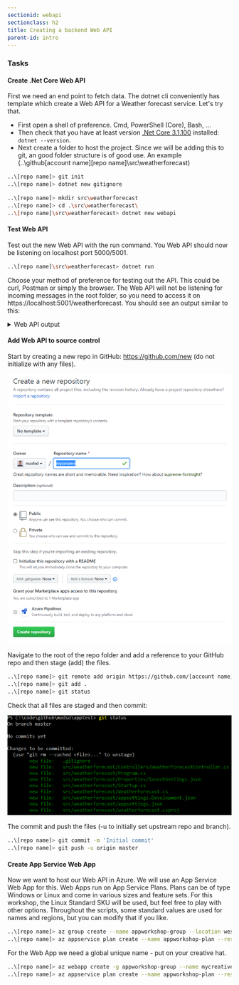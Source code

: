 ```yaml
---
sectionid: webapi
sectionclass: h2
title: Creating a backend Web API
parent-id: intro
---
```


### Tasks

#### Create .Net Core Web API

First we need an end point to fetch data. The dotnet cli conveniently has template which create a Web API for a Weather forecast service. Let's try that.
* First open a shell of preference. Cmd, PowerShell (Core), Bash, ...
* Then check that you have at least version [.Net Core 3.1.100](https://dotnet.microsoft.com/download) installed: `dotnet --version`.
* Next create a folder to host the project. Since we will be adding this to git, an good folder structure is of good use. An example (..\github\[account name]\[repo name]\src\weatherforecast)

```sh
..\[repo name]> git init
..\[repo name]> dotnet new gitignore
```

```sh
..\[repo name]> mkdir src\weatherforecast
..\[repo name]> cd .\src\weatherforecast\
..\[repo name]\src\weatherforecast> dotnet new webapi
```

#### Test Web API

Test out the new Web API with the run command. You Web API should now be listening on localhost port 5000/5001.

```sh
..\[repo name]\src\weatherforecast> dotnet run
```

Choose your method of preference for testing out the API. This could be curl, Postman or simply the browser. The Web API will not be listening for incoming messages in the root folder, so you need to access it on https://localhost:5001/weatherforecast. You should see an output similar to this:

<details>
<summary>Web API output</summary>

```json
[
    {
        "date": "2019-12-24T07:05:54.4477534+01:00",
        "temperatureC": 42,
        "temperatureF": 107,
        "summary": "Scorching"
    },
    {
        "date": "2019-12-25T07:05:54.4477888+01:00",
        "temperatureC": 54,
        "temperatureF": 129,
        "summary": "Freezing"
    },
    {
        "date": "2019-12-26T07:05:54.4477895+01:00",
        "temperatureC": 45,
        "temperatureF": 112,
        "summary": "Cool"
    },
    {
        "date": "2019-12-27T07:05:54.4477898+01:00",
        "temperatureC": -20,
        "temperatureF": -3,
        "summary": "Hot"
    },
    {
        "date": "2019-12-28T07:05:54.4477901+01:00",
        "temperatureC": 26,
        "temperatureF": 78,
        "summary": "Bracing"
    }
]
```

</details>

#### Add Web API to source control

Start by creating a new repo in GitHub: https://github.com/new (do not initialize with any files).

![New Git Repo](media/github/newrepo.png)

Navigate to the root of the repo folder and add a reference to your GitHub repo and then stage (add) the files.

```sh
..\[repo name]> git remote add origin https://github.com/[account name]/[repo name]
..\[repo name]> git add .
..\[repo name]> git status
```

Check that all files are staged and then commit:

![Git Status](media/github/gitstatus.png)

The commit and push the files (-u to initially set upstream repo and branch).

```sh
..\[repo name]> git commit -m 'Initial commit'
..\[repo name]> git push -u origin master
```

#### Create App Service Web App

Now we want to host our Web API in Azure. We will use an App Service Web App for this. Web Apps run on App Service Plans. Plans can be of type Windows or Linux and come in various sizes and feature sets. For this workshop, the Linux Standard SKU will be used, but feel free to play with other options. Throughout the scripts, some standard values are used for names and regions, but you can modify that if you like.

```sh
..\[repo name]> az group create --name appworkshop-group --location westeurope
..\[repo name]> az appservice plan create --name appworkshop-plan --resource-group appworkshop-group --sku S1 --is-linux
```

For the Web App we need a global unique name - put on your creative hat.

```sh
..\[repo name]> az webapp create -g appworkshop-group --name mycreativeuniquename --plan appworkshop-plan --runtime "DOTNETCORE|3.0" --deployment-source-url https://github.com/madsd/apptest --deployment-source-branch master
..\[repo name]> az appservice plan create --name appworkshop-plan --resource-group appworkshop-group --sku S1 --is-linux
```

